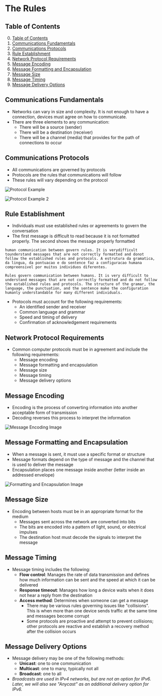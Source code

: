 # The Rules

## Table of Contents 

0. [Table of Contents](#table-of-contents)
1. [Communications Fundamentals](#communications-fundamentals)
2. [Communications Protocols](#communications-protocols)
3. [Rule Establishment](#rule-establishment)
4. [Network Protocol Requirements](#network-protocol-requirements)
5. [Message Encoding](#message-encoding)
6. [Message Formatting and Encapsulation](#message-formatting-and-encapsulation)
7. [Message Size](#message-size)
8. [Message Timing](#message-timing)
9. [Message Delivery Options](#message-delivery-options)

## Communications Fundamentals

- Networks can vary in size and complexity. It is not enough to have a connection, devices must agree on how to communicate.
- There are three elements to any communication:
    - There will be a source (sender)
    - There will be a destination (receiver)
    - There will be a channel (media) that provides for the path of connections to occur

## Communications Protocols

- All communications are governed by protocols
- Protocols are the rules that communications will follow
- These rules will vary depending on the protocol

![Protocol Example](https://www.ciscopress.com/content/images/chap5_9780137660483/elementLinks/05fig01.jpg)

![Protocol Example 2](https://miro.medium.com/v2/resize:fit:1200/1*-6SxBsoAMUjXcE6sHsXq0w.png)

## Rule Establishment

- Individuals must use established rules or agreements to govern the conversation
- The first message is difficult to read because it is not formatted properly. The second shows the message properly formatted
```text
human communication between govern rules. It is verydifficult tounderstand messages that are not correctly formatted and donot follow the established rules and protocols. A estrutura da gramatica, da lingua, da pontuacao e do sentence faz a configuracao humana compreensivel por muitos individuos diferentes.
```

```text
Rules govern communication between humans. It is very difficult to understand messages that are not correctly formatted and do not follow the established rules and protocols. The structure of the gramar, the language, the punctuation, and the sentence make the configuration humanly understandable for many different individuals.
```
- Protocols must account for the following requirements:
    - An identified sender and receiver
    - Common language and grammar
    - Speed and timing of delivery
    - Confirmation of acknowledgement requirements

## Network Protocol Requirements

- Common computer protocols must be in agreement and include the following requirements:
    - Message encoding
    - Message formatting and encapsulation
    - Message size
    - Message timing
    - Message delivery options

## Message Encoding

- Encoding is the process of converting information into another acceptable form of transmission
- Decoding reverses this process to interpret the information

![Message Encoding Image](https://itexamanswers.net/wp-content/uploads/2018/04/a72.jpg)

## Message Formatting and Encapsulation

- When a message is sent, it must use a specific format or structure
- Message formats depend on the type of message and the channel that is used to deliver the message
- Encapsulation places one message inside another (letter inside an addressed envelope)

![Formatting and Encapsulation Image](https://www.computernetworkingnotes.com/wp-content/uploads/ccna-study-guide/images/csg25-01-encapsulation-and-de-encapsulation.png)

## Message Size

- Encoding between hosts must be in an appropriate format for the medium
    - Messages sent across the network are converted into bits
    - The bits are encoded into a pattern of light, sound, or electrical impulses
    - The destination host must decode the signals to interpret the message

## Message Timing

- Message timing includes the following:
    - **Flow control**: Manages the rate of data transmission and defines how much information can be sent and the speed at which it can be delivered
    - **Response timeout**: Manages how long a device waits when it does not hear a reply from the destination
    - **Access method**: Determines when someone can get a message
        - There may be various rules governing issues like "collisions". This is when more than one device sends traffic at the same time and messages become corrupt
        - Some protocols are proactive and attempt to prevent collisions; other protocols are reactive and establish a recovery method after the collision occurs

## Message Delivery Options

- Message delivery may be one of the following methods:
    - **Unicast**: one to one communication
    - **Multicast**: one to many, typically not all
    - **Broadcast**: one to all
- *Broadcasts are used in IPv4 networks, but are not an option for IPv6. Later, we will also see "Anycast" as an additional delivery option for IPv6.*
